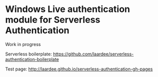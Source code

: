 # Windows Live authentication module for Serverless Authentication

Work in progress

Serverless boilerplate: https://github.com/laardee/serverless-authentication-boilerplate

Test page: http://laardee.github.io/serverless-authentication-gh-pages